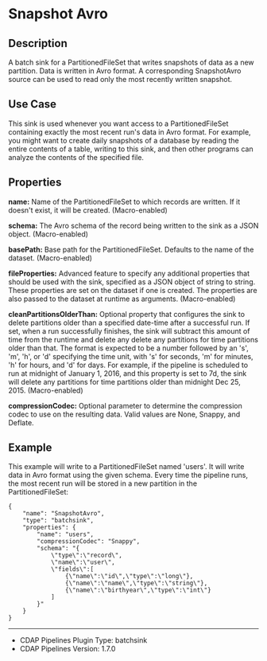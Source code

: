 # Snapshot Avro


Description
-----------
A batch sink for a PartitionedFileSet that writes snapshots of data as a new
partition. Data is written in Avro format. A corresponding SnapshotAvro source
can be used to read only the most recently written snapshot.


Use Case
--------
This sink is used whenever you want access to a PartitionedFileSet containing exactly the
most recent run's data in Avro format. For example, you might want to create daily
snapshots of a database by reading the entire contents of a table, writing to this sink,
and then other programs can analyze the contents of the specified file.


Properties
----------
**name:** Name of the PartitionedFileSet to which records are written.
If it doesn't exist, it will be created. (Macro-enabled)

**schema:** The Avro schema of the record being written to the sink as a JSON object. (Macro-enabled)

**basePath:** Base path for the PartitionedFileSet. Defaults to the name of the dataset. (Macro-enabled)

**fileProperties:** Advanced feature to specify any additional properties that should be used with the sink,
specified as a JSON object of string to string. These properties are set on the dataset if one is created.
The properties are also passed to the dataset at runtime as arguments. (Macro-enabled)

**cleanPartitionsOlderThan:** Optional property that configures the sink to delete partitions older than a specified date-time after a successful run.
If set, when a run successfully finishes, the sink will subtract this amount of time from the runtime and delete any delete any partitions for time partitions older than that.
The format is expected to be a number followed by an 's', 'm', 'h', or 'd' specifying the time unit, with 's' for seconds,
'm' for minutes, 'h' for hours, and 'd' for days. For example, if the pipeline is scheduled to run at midnight of January 1, 2016,
and this property is set to 7d, the sink will delete any partitions for time partitions older than midnight Dec 25, 2015. (Macro-enabled)

**compressionCodec:** Optional parameter to determine the compression codec to use on the resulting data. 
Valid values are None, Snappy, and Deflate.

Example
-------
This example will write to a PartitionedFileSet named 'users'. It will write data in Avro format
using the given schema. Every time the pipeline runs, the most recent run will be stored in
a new partition in the PartitionedFileSet:

    {
        "name": "SnapshotAvro",
        "type": "batchsink",
        "properties": {
            "name": "users",
            "compressionCodec": "Snappy",
            "schema": "{
                \"type\":\"record\",
                \"name\":\"user\",
                \"fields\":[
                    {\"name\":\"id\",\"type\":\"long\"},
                    {\"name\":\"name\",\"type\":\"string\"},
                    {\"name\":\"birthyear\",\"type\":\"int\"}
                ]
            }"
        }
    }

---
- CDAP Pipelines Plugin Type: batchsink
- CDAP Pipelines Version: 1.7.0
